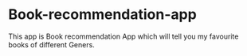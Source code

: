 # Book-recommendation-app

This app is Book recommendation App which will tell you my favourite books of different Geners.
